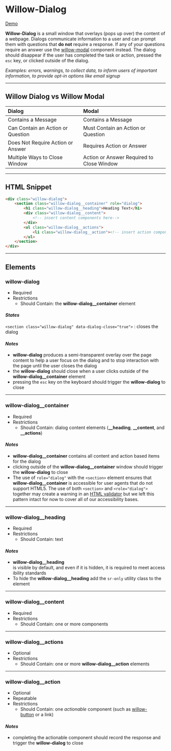 # **Willow-Dialog**

[Demo](https://unumux.github.io/willow-testing-site/components/dialog.html)

**Willow-Dialog** is a small window that overlays (pops up over) the content of a webpage. Dialogs communicate information to a user and can prompt them with questions that **do not** require a response. If any of your questions require an answer use the [willow-modal](../modal) component instead. The dialog should disappear if the user has completed the task or action, pressed the `esc` key, or clicked outside of the dialog.

_Examples: errors, warnings, to collect data, to inform users of important information, to provide opt-in options like email signup_

---

## Willow Dialog vs Willow Modal

|           Dialog                  |      |               Modal                       |
|:----------------------------------|:----:|:------------------------------------------|
|         Contains a Message        |      |     Contains a Message                    |
| Can Contain an Action or Question |      |   Must Contain an Action or Question      |
|Does Not Require Action or Answer  |      |     Requires Action or Answer             |
|    Multiple Ways to Close Window  |      | Action or Answer Required to Close Window |

---

## HTML Snippet

```html
<div class="willow-dialog">
    <section class="willow-dialog__container" role="dialog">
        <h1 class="willow-dialog__heading">Heading Text</h1>
        <div class="willow-dialog__content">
            <!-- insert content components here-->
        </div>
        <ul class="willow-dialog__actions">
            <li class="willow-dialog__action"><!-- insert action component here --></li>
        </ul>
    </section>
</div>
```

---

## Elements

### willow-dialog

- Required
- Restrictions
  - Should Contain: the **willow-dialog__container** element

#### _States_

`<section class="willow-dialog" data-dialog-close="true">` : closes the dialog

#### _Notes_

- **willow-dialog** produces a semi-transparent overlay over the page content to help a user focus on the dialog and to stop interaction with the page until the user closes the dialog
- the **willow-dialog** should close when a user clicks outside of the **willow-dialog__container** element
- pressing the `esc` key on the keyboard should trigger the **willow-dialog** to close

---

### willow-dialog__container

- Required
- Restrictions
  - Should Contain: dialog content elements (**__heading**, **__content**, and **__actions**)

#### _Notes_

- **willow-dialog__container** contains all content and action based items for the dialog
- clicking outside of the **willow-dialog__container** window should trigger the **willow-dialog** to close
- The use of `role="dialog"` with the `<section>` element ensures that **willow-dialog__container** is accessible for user agents that do not support HTML5. The use of both `<section>` and `<role="dialog">` together may create a warning in an [HTML validator](https://validator.w3.org/) but we left this pattern intact for now to cover all of our accessibility bases.

---

### willow-dialog__heading

- Required
- Restrictions
  - Should Contain: text

#### _Notes_

- **willow-dialog__heading** is visible by default, and even if it is hidden, it is required to meet accessibility standards
- To hide the **willow-dialog__heading** add the `sr-only` utility class to the element

---

### willow-dialog__content

- Required
- Restrictions
  - Should Contain: one or more components

---

### willow-dialog__actions

- Optional
- Restrictions
  - Should Contain: one or more **willow-dialog__action** elements

---

### willow-dialog__action

- Optional
- Repeatable
- Restrictions
  - Should Contain: one _actionable_ component (such as [willow-button](../button) or a link)

#### _Notes_

- completing the actionable component should record the response and trigger the **willow-dialog** to close
